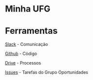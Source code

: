 # Minha UFG

# Ferramentas

  [Slack](https://minha-ufg.slack.com/messages) - Comunicação
  
  [Github](https://github.com/isaiastavares/minha-ufg) - Código
  
  [Drive](https://drive.google.com/drive/folders/0B5XVK6ekTCq2MnJ2VFFsVDNLTXM?usp=sharing) - Processos
  
  [Issues](https://trello.com/b/qTBghnlk/oportunidades) - Tarefas do Grupo Oportunidades
